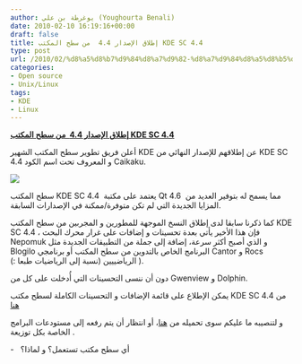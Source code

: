 ```yaml
---
author: يوغرطة بن علي (Youghourta Benali)
date: 2010-02-10 16:19:16+00:00
draft: false
title: إطلاق الإصدار 4.4  من سطح المكتب KDE SC 4.4
type: post
url: /2010/02/%d8%a5%d8%b7%d9%84%d8%a7%d9%82-%d8%a7%d9%84%d8%a5%d8%b5%d8%af%d8%a7%d8%b1-4-4-%d9%85%d9%86-%d8%b3%d8%b7%d8%ad-%d8%a7%d9%84%d9%85%d9%83%d8%aa%d8%a8-kde-sc-4-4/
categories:
- Open source
- Unix/Linux
tags:
- KDE
- Linux
---
```


[**إطلاق الإصدار 4.4  من سطح المكتب KDE SC 4.4**](http://www.it-scoop.com/2010/02/%d8%a5%d8%b7%d9%84%d8%a7%d9%82-%d8%a7%d9%84%d8%a5%d8%b5%d8%af%d8%a7%d8%b1-4-4-%d9%85%d9%86-%d8%b3%d8%b7%d8%ad-%d8%a7%d9%84%d9%85%d9%83%d8%aa%d8%a8-kde-sc-4-4/)


أعلن فريق تطوير سطح المكتب الشهير KDE عن إطلاقهم للإصدار النهائي من KDE SC 4.4 و المعروف تحت اسم الكود Caikaku.

[![](http://www.it-scoop.com/wp-content/uploads/2010/02/kde_redesigned.jpg)
](http://www.it-scoop.com/2010/02/%d8%a5%d8%b7%d9%84%d8%a7%d9%82-%d8%a7%d9%84%d8%a5%d8%b5%d8%af%d8%a7%d8%b1-4-4-%d9%85%d9%86-%d8%b3%d8%b7%d8%ad-%d8%a7%d9%84%d9%85%d9%83%d8%aa%d8%a8-kde-sc-4-4/)

سطح المكتب KDE SC 4.4  يعتمد على مكتبة Qt 4.6  مما يسمح له بتوفير العديد من المزايا الجديدة التي لم تكن متوفرة/ممكنة في الإصدارات السابقة.

كما ذكرنا سابقا لدى إطلاق النسخ الموجهة للمطورين و المجربين من سطح المكتب KDE SC 4.4 ، فإن هذا الأخير يأتي بعدة تحسينات و إضافات على غرار محرك البحث Nepomuk و الذي أصبح أكثر سرعة، إضافة إلى جملة من التطبيقات الجديدة مثل Blogilo البرنامج الخاص بالتدوين من سطح المكتب أو برنامجي Cantor و Rocs الرياضييين (نسبة إلى الرياضيات طبعا :) ).

دون أن ننسى التحسينات التي أُدخلت على كل من Gwenview و Dolphin.

يمكن الإطلاع على قائمة الإضافات و التحسينات الكاملة لسطح مكتب KDE SC 4.4 من [هنا](http://www.kde.org/announcements/4.4/)

و لتنصيبه ما عليكم سوى تحميله من [هنا](http://download.kde.org/download.php?url=stable/4.4.0/)، أو انتظار أن يتم رفعه إلى مستودعات البرامج الخاصة بكل توزيعة .

-   أي سطح مكتب تستعمل؟ و لماذا؟
